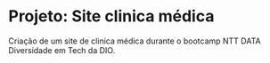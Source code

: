 # Projeto: Site clinica médica
Criação de um site de clinica médica durante o bootcamp NTT DATA Diversidade em Tech da DIO.
